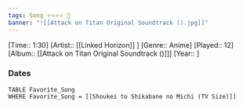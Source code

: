 ```yaml
---
tags: Song ⭐⭐⭐⭐ 💛
banner: "![[Attack on Titan Original Soundtrack ().jpg]]"
---
```

[Time:: 1:30]
[Artist:: [[Linked Horizon]] ]
[Genre:: Anime]
[Played:: 12]
[Album:: [[Attack on Titan Original Soundtrack ()]]]
[Year:: ]
### Dates
````dataview
TABLE Favorite_Song
WHERE Favorite_Song = [[Shoukei to Shikabane no Michi (TV Size)]]
````